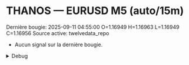 # THANOS — EURUSD M5 (auto/15m)
Dernière bougie: 2025-09-11 04:55:00  O=1.16949  H=1.16963  L=1.16949  C=1.16956
Source active: twelvedata_repo

- Aucun signal sur la dernière bougie.

<details><summary>Debug</summary>

- TD_API_KEY manquant.

</details>